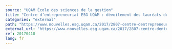 ```yaml
---
source: "UQAM École des sciences de la gestion"
title: "Centre d’entrepreneuriat ESG UQAM : dévoilement des lauréats du concours « Mon Entreprise »"
categories: "external"
path: "https://www.nouvelles.esg.uqam.ca/2017/2807-centre-dentrepreneuriat-esg-uqam-devoilement-laureats-concours-mon-entreprise"
external_url: "https://www.nouvelles.esg.uqam.ca/2017/2807-centre-dentrepreneuriat-esg-uqam-devoilement-laureats-concours-mon-entreprise"
ref: 20170410
lang: fr
---
```


